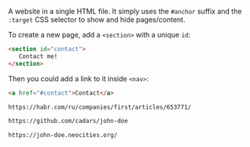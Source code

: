 A website in a single HTML file. It simply uses the `#anchor` suffix and the `:target` CSS selector to show and hide pages/content.

To create a new page, add a `<section>` with a unique `id`:
```html
<section id="contact">
   Contact me!
</section>
```
Then you could add a link to it inside `<nav>`:
```html
<a href="#contact">Contact</a>
```

```html
https://habr.com/ru/companies/first/articles/653771/
```
```html
https://github.com/cadars/john-doe
```
```html
https://john-doe.neocities.org/
```
